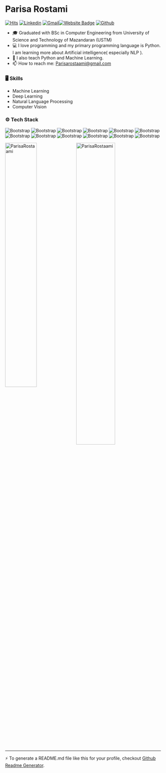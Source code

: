 <!--
**ParisaRostaami/ParisaRostaami** is a ✨ _special_ ✨ repository because its `README.md` (this file) appears on your GitHub profile.

Here are some ideas to get you started:

- 🔭 I’m currently working on ...
- 🌱 I’m currently learning ...
- 👯 I’m looking to collaborate on ...
- 🤔 I’m looking for help with ...
- 💬 Ask me about ...
- 📫 How to reach me: ...
- 😄 Pronouns: ...
- ⚡ Fun fact: ...
-->
# Parisa Rostami

[![Hits](https://hits.seeyoufarm.com/api/count/incr/badge.svg?url=https%3A%2F%2Fgithub.com%2FParisaRostaami%2FParisaRostaami&count_bg=%2379C83D&title_bg=%23555555&icon=&icon_color=%23E7E7E7&title=Profile+Views&edge_flat=false)](https://hits.seeyoufarm.com) [![Linkedin](https://img.shields.io/badge/-LinkedIn-blue?style=flat&logo=Linkedin&logoColor=white)](https://www.linkedin.com/in/Parisa-rostami/) [![Gmail](https://img.shields.io/badge/-Gmail-c14438?style=flat&logo=Gmail&logoColor=white)](mailto:Parisarostaami@gmail.com)[![Website Badge](https://img.shields.io/badge/-Website-c14438?style=flat&logo=Google-Chrome&logoColor=white&link=https://ParisaRostaami.github.io)](https://ParisaRostaami.github.io) [![Github](https://img.shields.io/github/followers/ParisaRostaami?label=Follow&style=social)](https://github.com/ParisaRostaami)

- 🎓 Graduated with BSc in Computer Engineering from University of Science and Technology of Mazandaran (USTM)
- 💻 I love programming and my primary programming language is Python. I am learning more about Artificial intelligence( especially NLP ).
- 🌱 I also teach Python and Machine Learning.
- 📫 How to reach me: Parisarostaami@gmail.com 



### 🖥 Skills

- Machine Learning
- Deep Learning
- Natural Language Processing
- Computer Vision
### ⚙️ Tech Stack

![Bootstrap](https://img.shields.io/badge/-Python-05122A?style=flat&logo=Python&color=b1b1b1) ![Bootstrap](https://img.shields.io/badge/-TensorFlow-05122A?style=flat&logo=TensorFlow&color=b1b1b1) ![Bootstrap](https://img.shields.io/badge/-PyTorch-05122A?style=flat&logo=PyTorch&color=b1b1b1) ![Bootstrap](https://img.shields.io/badge/-Scikit%20Learn-05122A?style=flat&logo=Scikit-Learn&color=b1b1b1) ![Bootstrap](https://img.shields.io/badge/-MySQL-05122A?style=flat&logo=MySQL&color=b1b1b1) ![Bootstrap](https://img.shields.io/badge/-Pandas-05122A?style=flat&logo=Pandas&color=b1b1b1) ![Bootstrap](https://img.shields.io/badge/-Numpy-05122A?style=flat&logo=Numpy&color=b1b1b1) ![Bootstrap](https://img.shields.io/badge/-Matplotlib-05122A?style=flat&logo=Matplotlib&color=b1b1b1) ![Bootstrap](https://img.shields.io/badge/-Seaborn-05122A?style=flat&logo=Seaborn&color=b1b1b1) ![Bootstrap](https://img.shields.io/badge/-Git-05122A?style=flat&logo=Git&color=b1b1b1) ![Bootstrap](https://img.shields.io/badge/-Jupyter%20Lab-05122A?style=flat&logo=Jupyter-Lab&color=b1b1b1) ![Bootstrap](https://img.shields.io/badge/-Visual%20Studio%20Code-05122A?style=flat&logo=Visual-Studio-Code&color=b1b1b1)

<div>
  <img width="45%" align="left" src="https://github-readme-stats.vercel.app/api/top-langs?username=ParisaRostaami&show_icons=true&locale=en&layout=compact" alt="ParisaRostaami" />
  <img width="50%"  src="https://github-readme-streak-stats.herokuapp.com/?user=ParisaRostaami&" alt="ParisaRostaami" />
</div>


---
:zap: To generate a README.md file like this for your profile, checkout [Github Readme Generator](https://hejazizo-github-profile-readme-srcstreamlit-app-i6skm7.streamlit.app/).
